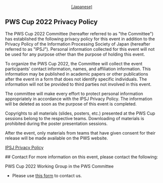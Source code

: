 <div style="text-align: center;">
 <font size="2">
  <a href="./privacy_policy.html">[Japanese]</a>
 </font>
</div>

## PWS Cup 2022 Privacy Policy

The PWS Cup 2022 Committee (hereafter referred to as "the Committee") has established the following privacy policy for this event in addition to the Privacy Policy of the Information Processing Society of Japan (hereafter referred to as "IPSJ"). Personal information collected for this event will not be used for any purpose other than the purpose of holding this event.

To organize the PWS Cup 2022, the Committee will collect the event participants' contact information, names, and affiliation information. This information may be published in academic papers or other publications after the event in a form that does not identify specific individuals. The information will not be provided to third parties not involved in this event.

The committee will make every effort to protect personal information appropriately in accordance with the IPSJ Privacy Policy. The information will be deleted as soon as the purpose of this event is completed.

Copyrights to all materials (slides, posters, etc.) presented at the PWS Cup sessions belong to the respective teams. Downloading of materials is prohibited during the poster presentation sessions.

After the event, only materials from teams that have given consent for their release will be made available on the PWS website.

[IPSJ Privacy Policy](https://www.ipsj.or.jp/english/privacypolicy_e.html)

## Contact
For more information on this event, please contact the following:

PWS Cup 2022 Working Group in the PWS Committee

  - Please use [this form](https://docs.google.com/forms/d/e/1FAIpQLSfyTFysiL6LBl4xGSHPV3qdl9mYIL_s_0yMMRQ7Q02gVf43Wg/viewform) to contact us.

